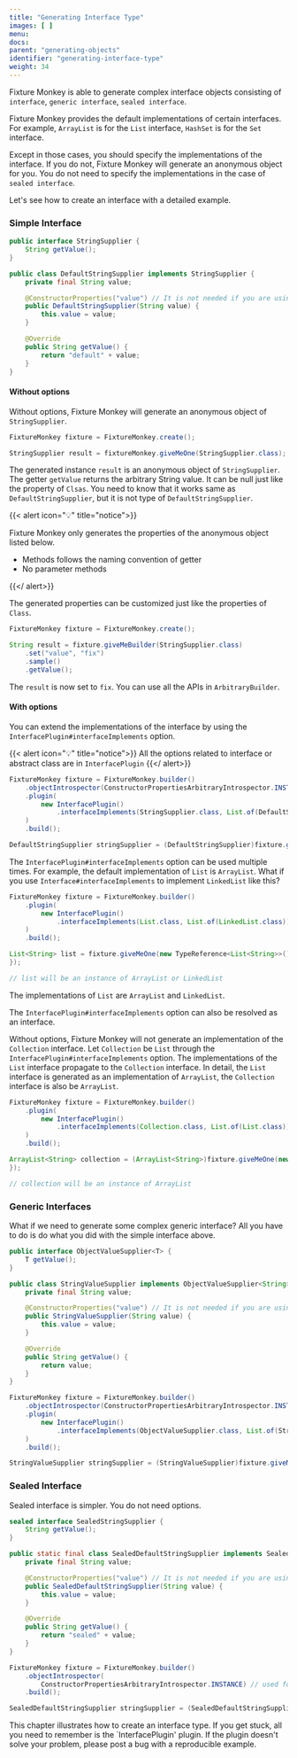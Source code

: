 ```yaml
---
title: "Generating Interface Type"
images: [ ]
menu:
docs:
parent: "generating-objects"
identifier: "generating-interface-type"
weight: 34
---
```


Fixture Monkey is able to generate complex interface objects consisting
of `interface`, `generic interface`, `sealed interface`.

Fixture Monkey provides the default implementations of certain interfaces.
For example, `ArrayList` is for the `List` interface, `HashSet` is for the `Set` interface.

Except in those cases, you should specify the implementations of the interface. 
If you do not, Fixture Monkey will generate an anonymous object for you.
You do not need to specify the implementations in the case of `sealed interface`.

Let's see how to create an interface with a detailed example.

### Simple Interface

```java
public interface StringSupplier {
	String getValue();
}

public class DefaultStringSupplier implements StringSupplier {
	private final String value;

	@ConstructorProperties("value") // It is not needed if you are using Lombok.
	public DefaultStringSupplier(String value) {
		this.value = value;
	}

	@Override
	public String getValue() {
		return "default" + value;
	}
}
```

#### Without options

Without options, Fixture Monkey will generate an anonymous object of `StringSupplier`.

```java
FixtureMonkey fixture = FixtureMonkey.create();

StringSupplier result = fixtureMonkey.giveMeOne(StringSupplier.class);
```

The generated instance `result` is an anonymous object of `StringSupplier`. The getter `getValue` returns the arbitrary
String value. It can be null just like the property of `Clsas`. You need to know that it works same
as `DefaultStringSupplier`, but it is not type of `DefaultStringSupplier`.

{{< alert icon="💡" title="notice">}}

Fixture Monkey only generates the properties of the anonymous object listed below.

- Methods follows the naming convention of getter
- No parameter methods

{{</ alert>}}

The generated properties can be customized just like the properties of `Class`.

```java
FixtureMonkey fixture = FixtureMonkey.create();

String result = fixture.giveMeBuilder(StringSupplier.class)
	.set("value", "fix")
	.sample()
	.getValue();
```

The `result` is now set to `fix`. You can use all the APIs in `ArbitraryBuilder`.

#### With options

You can extend the implementations of the interface by using the `InterfacePlugin#interfaceImplements` option.

{{< alert icon="💡" title="notice">}}
All the options related to interface or abstract class are in `InterfacePlugin`
{{</ alert>}}

```java
FixtureMonkey fixture = FixtureMonkey.builder()
	.objectIntrospector(ConstructorPropertiesArbitraryIntrospector.INSTANCE) // used for instantiate DefaultStringSupplier
	.plugin(
		new InterfacePlugin()
			.interfaceImplements(StringSupplier.class, List.of(DefaultStringSupplier.class))
	)
	.build();

DefaultStringSupplier stringSupplier = (DefaultStringSupplier)fixture.giveMeOne(StringSupplier.class);
```

The `InterfacePlugin#interfaceImplements` option can be used multiple times. For example, the default implementation of `List`
is `ArrayList`. What if you use `Interface#interfaceImplements` to implement `LinkedList` like this?

```java
FixtureMonkey fixture = FixtureMonkey.builder()
	.plugin(
		new InterfacePlugin()
			.interfaceImplements(List.class, List.of(LinkedList.class))
	)
	.build();

List<String> list = fixture.giveMeOne(new TypeReference<List<String>>() {
});

// list will be an instance of ArrayList or LinkedList
```

The implementations of `List` are `ArrayList` and `LinkedList`.

The `InterfacePlugin#interfaceImplements` option can also be resolved as an interface.

Without options, Fixture Monkey will not generate an implementation of the `Collection` interface. 
Let `Collection` be `List` through the `InterfacePlugin#interfaceImplements` option.
The implementations of the `List` interface propagate to the `Collection` interface.
In detail, the `List` interface is generated as an implementation of `ArrayList`, the `Collection` interface is also be `ArrayList`.

```java
FixtureMonkey fixture = FixtureMonkey.builder()
	.plugin(
		new InterfacePlugin()
			.interfaceImplements(Collection.class, List.of(List.class))
	)
	.build();

ArrayList<String> collection = (ArrayList<String>)fixture.giveMeOne(new TypeReference<Collection<String>>() {
});

// collection will be an instance of ArrayList
```

### Generic Interfaces

What if we need to generate some complex generic interface? All you have to do is do what you did with the simple
interface above.

```java
public interface ObjectValueSupplier<T> {
	T getValue();
}

public class StringValueSupplier implements ObjectValueSupplier<String> {
	private final String value;

	@ConstructorProperties("value") // It is not needed if you are using Lombok.
	public StringValueSupplier(String value) {
		this.value = value;
	}

	@Override
	public String getValue() {
		return value;
	}
}

FixtureMonkey fixture = FixtureMonkey.builder()
	.objectIntrospector(ConstructorPropertiesArbitraryIntrospector.INSTANCE) // used for instantiate StringValueSupplier
	.plugin(
		new InterfacePlugin()
			.interfaceImplements(ObjectValueSupplier.class, List.of(StringValueSupplier.class))
	)
	.build();

StringValueSupplier stringSupplier = (StringValueSupplier)fixture.giveMeOne(ObjectValueSupplier.class);

```

### Sealed Interface

Sealed interface is simpler. You do not need options.

```java
sealed interface SealedStringSupplier {
	String getValue();
}

public static final class SealedDefaultStringSupplier implements SealedStringSupplier {
	private final String value;

	@ConstructorProperties("value") // It is not needed if you are using Lombok.
	public SealedDefaultStringSupplier(String value) {
		this.value = value;
	}

	@Override
	public String getValue() {
		return "sealed" + value;
	}
}

FixtureMonkey fixture = FixtureMonkey.builder()
	.objectIntrospector(
		ConstructorPropertiesArbitraryIntrospector.INSTANCE) // used for instantiate SealedDefaultStringSupplier
	.build();

SealedDefaultStringSupplier stringSupplier = (SealedDefaultStringSupplier)fixture.giveMeOne(SealedStringSupplier.class);
```

This chapter illustrates how to create an interface type. If you get stuck, all you need to remember is the `InterfacePlugin' plugin.
If the plugin doesn't solve your problem, please post a bug with a reproducible example.
